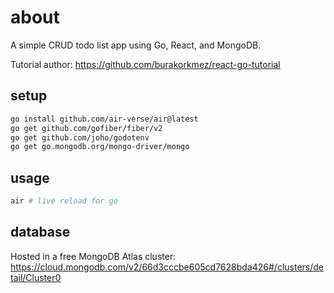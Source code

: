 # about

A simple CRUD todo list app using Go, React, and MongoDB.

Tutorial author: <https://github.com/burakorkmez/react-go-tutorial>

## setup

```bash
go install github.com/air-verse/air@latest
go get github.com/gofiber/fiber/v2
go get github.com/joho/godotenv
go get go.mongodb.org/mongo-driver/mongo
```

## usage

```bash
air # live reload for go
```

## database

Hosted in a free MongoDB Atlas cluster: <https://cloud.mongodb.com/v2/66d3cccbe605cd7628bda426#/clusters/detail/Cluster0>
